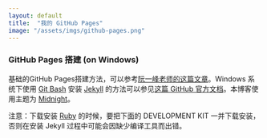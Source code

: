 ```yaml
---
layout: default
title:  "我的 GitHub Pages"
image: "/assets/imgs/github-pages.png"
---
```


### GitHub Pages 搭建 (on Windows)

基础的GitHub Pages搭建方法，可以参考[阮一峰老师的这篇文章][1]。Windows 系统下使用 [Git Bash][2] 安装 [Jekyll][3] 的方法可以参见[这篇 GitHub 官方文档][4]。本博客使用主题为 [Midnight][5]。

注意：下载安装 [Ruby][6] 的时候，要把下面的 DEVELOPMENT KIT 一并下载安装，否则在安装 Jekyll 过程中可能会因缺少编译工具而出错。


[1]: http://www.ruanyifeng.com/blog/2012/08/blogging_with_jekyll.html
[2]: https://git-scm.com/downloads
[3]: https://jekyllcn.com/
[4]: https://help.github.com/articles/using-jekyll-as-a-static-site-generator-with-github-pages/
[5]: https://github.com/pages-themes/midnight
[6]: https://rubyinstaller.org/downloads/
